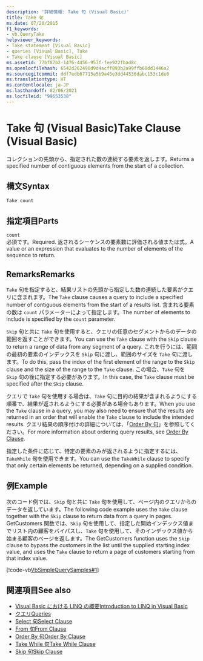 ```yaml
---
description: '詳細情報: Take 句 (Visual Basic)'
title: Take 句
ms.date: 07/20/2015
f1_keywords:
- vb.QueryTake
helpviewer_keywords:
- Take statement [Visual Basic]
- queries [Visual Basic], Take
- Take clause [Visual Basic]
ms.assetid: 77bf87b2-1476-4456-957f-fee922fbad8c
ms.openlocfilehash: 6542d262490d9d4acff893b2a99ffb60dd1446a2
ms.sourcegitcommit: ddf7edb67715a5b9a45e3dd44536dabc153c1de0
ms.translationtype: HT
ms.contentlocale: ja-JP
ms.lasthandoff: 02/06/2021
ms.locfileid: "99653538"
---
```

# <a name="take-clause-visual-basic"></a><span data-ttu-id="ebe3d-103">Take 句 (Visual Basic)</span><span class="sxs-lookup"><span data-stu-id="ebe3d-103">Take Clause (Visual Basic)</span></span>

<span data-ttu-id="ebe3d-104">コレクションの先頭から、指定された数の連続する要素を返します。</span><span class="sxs-lookup"><span data-stu-id="ebe3d-104">Returns a specified number of contiguous elements from the start of a collection.</span></span>  
  
## <a name="syntax"></a><span data-ttu-id="ebe3d-105">構文</span><span class="sxs-lookup"><span data-stu-id="ebe3d-105">Syntax</span></span>  
  
```vb  
Take count  
```  
  
## <a name="parts"></a><span data-ttu-id="ebe3d-106">指定項目</span><span class="sxs-lookup"><span data-stu-id="ebe3d-106">Parts</span></span>  

 `count`  
 <span data-ttu-id="ebe3d-107">必須です。</span><span class="sxs-lookup"><span data-stu-id="ebe3d-107">Required.</span></span> <span data-ttu-id="ebe3d-108">返されるシーケンスの要素数に評価される値または式。</span><span class="sxs-lookup"><span data-stu-id="ebe3d-108">A value or an expression that evaluates to the number of elements of the sequence to return.</span></span>  
  
## <a name="remarks"></a><span data-ttu-id="ebe3d-109">Remarks</span><span class="sxs-lookup"><span data-stu-id="ebe3d-109">Remarks</span></span>  

 <span data-ttu-id="ebe3d-110">`Take` 句を指定すると、結果リストの先頭から指定した数の連続した要素がクエリに含まれます。</span><span class="sxs-lookup"><span data-stu-id="ebe3d-110">The `Take` clause causes a query to include a specified number of contiguous elements from the start of a results list.</span></span> <span data-ttu-id="ebe3d-111">含まれる要素の数は `count` パラメーターによって指定します。</span><span class="sxs-lookup"><span data-stu-id="ebe3d-111">The number of elements to include is specified by the `count` parameter.</span></span>  
  
 <span data-ttu-id="ebe3d-112">`Skip` 句と共に `Take` 句を使用すると、クエリの任意のセグメントからのデータの範囲を返すことができます。</span><span class="sxs-lookup"><span data-stu-id="ebe3d-112">You can use the `Take` clause with the `Skip` clause to return a range of data from any segment of a query.</span></span> <span data-ttu-id="ebe3d-113">これを行うには、範囲の最初の要素のインデックスを `Skip` 句に渡し、範囲のサイズを `Take` 句に渡します。</span><span class="sxs-lookup"><span data-stu-id="ebe3d-113">To do this, pass the index of the first element of the range to the `Skip` clause and the size of the range to the `Take` clause.</span></span> <span data-ttu-id="ebe3d-114">この場合、`Take` 句を `Skip` 句の後に指定する必要があります。</span><span class="sxs-lookup"><span data-stu-id="ebe3d-114">In this case, the `Take` clause must be specified after the `Skip` clause.</span></span>  
  
 <span data-ttu-id="ebe3d-115">クエリで `Take` 句を使用する場合は、`Take` 句に目的の結果が含まれるようにする順番で、結果が返されるようにする必要がある場合もあります。</span><span class="sxs-lookup"><span data-stu-id="ebe3d-115">When you use the `Take` clause in a query, you may also need to ensure that the results are returned in an order that will enable the `Take` clause to include the intended results.</span></span> <span data-ttu-id="ebe3d-116">クエリ結果の順序付けの詳細については、「[Order By 句](order-by-clause.md)」を参照してください。</span><span class="sxs-lookup"><span data-stu-id="ebe3d-116">For more information about ordering query results, see [Order By Clause](order-by-clause.md).</span></span>  
  
 <span data-ttu-id="ebe3d-117">指定した条件に応じて、特定の要素のみが返されるように指定するには、`TakeWhile` 句を使用できます。</span><span class="sxs-lookup"><span data-stu-id="ebe3d-117">You can use the `TakeWhile` clause to specify that only certain elements be returned, depending on a supplied condition.</span></span>  
  
## <a name="example"></a><span data-ttu-id="ebe3d-118">例</span><span class="sxs-lookup"><span data-stu-id="ebe3d-118">Example</span></span>  

 <span data-ttu-id="ebe3d-119">次のコード例では、`Skip` 句と共に `Take` 句を使用して、ページ内のクエリからのデータを返しています。</span><span class="sxs-lookup"><span data-stu-id="ebe3d-119">The following code example uses the `Take` clause together with the `Skip` clause to return data from a query in pages.</span></span> <span data-ttu-id="ebe3d-120">GetCustomers 関数では、`Skip` 句を使用して、指定した開始インデックス値までリスト内の顧客をバイパスし、`Take` 句を使用して、そのインデックス値から始まる顧客のページを返します。</span><span class="sxs-lookup"><span data-stu-id="ebe3d-120">The GetCustomers function uses the `Skip` clause to bypass the customers in the list until the supplied starting index value, and uses the `Take` clause to return a page of customers starting from that index value.</span></span>  
  
 [!code-vb[VbSimpleQuerySamples#1](~/samples/snippets/visualbasic/VS_Snippets_VBCSharp/VbSimpleQuerySamples/VB/QuerySamples1.vb#1)]  
  
## <a name="see-also"></a><span data-ttu-id="ebe3d-121">関連項目</span><span class="sxs-lookup"><span data-stu-id="ebe3d-121">See also</span></span>

- [<span data-ttu-id="ebe3d-122">Visual Basic における LINQ の概要</span><span class="sxs-lookup"><span data-stu-id="ebe3d-122">Introduction to LINQ in Visual Basic</span></span>](../../programming-guide/language-features/linq/introduction-to-linq.md)
- [<span data-ttu-id="ebe3d-123">クエリ</span><span class="sxs-lookup"><span data-stu-id="ebe3d-123">Queries</span></span>](index.md)
- [<span data-ttu-id="ebe3d-124">Select 句</span><span class="sxs-lookup"><span data-stu-id="ebe3d-124">Select Clause</span></span>](select-clause.md)
- [<span data-ttu-id="ebe3d-125">From 句</span><span class="sxs-lookup"><span data-stu-id="ebe3d-125">From Clause</span></span>](from-clause.md)
- [<span data-ttu-id="ebe3d-126">Order By 句</span><span class="sxs-lookup"><span data-stu-id="ebe3d-126">Order By Clause</span></span>](order-by-clause.md)
- [<span data-ttu-id="ebe3d-127">Take While 句</span><span class="sxs-lookup"><span data-stu-id="ebe3d-127">Take While Clause</span></span>](take-while-clause.md)
- [<span data-ttu-id="ebe3d-128">Skip 句</span><span class="sxs-lookup"><span data-stu-id="ebe3d-128">Skip Clause</span></span>](skip-clause.md)
